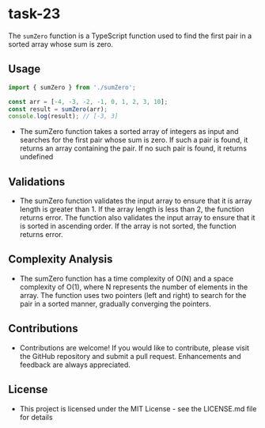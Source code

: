 # task-23

<!-- README.md -->
 

The `sumZero` function is a TypeScript function used to find the first pair in a sorted array whose sum is zero.

## Usage

```typescript
import { sumZero } from './sumZero';

const arr = [-4, -3, -2, -1, 0, 1, 2, 3, 10];
const result = sumZero(arr);
console.log(result); // [-3, 3]

```
- The sumZero function takes a sorted array of integers as input and searches for the first pair whose sum is zero. If such a pair is found, it returns an array containing the pair. If no such pair is found, it returns undefined

## Validations
- The sumZero function validates the input array to ensure that it is array length is greater than 1. If the array length is less than 2, the function returns error. The function also validates the input array to ensure that it is sorted in ascending order. If the array is not sorted, the function returns error.

## Complexity Analysis
- The sumZero function has a time complexity of O(N) and a space complexity of O(1), where N represents the number of elements in the array. The function uses two pointers (left and right) to search for the pair in a sorted manner, gradually converging the pointers.


## Contributions
- Contributions are welcome! If you would like to contribute, please visit the GitHub repository and submit a pull request. Enhancements and feedback are always appreciated.

## License
- This project is licensed under the MIT License - see the LICENSE.md file for details